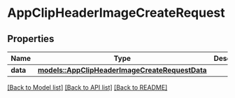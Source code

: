 # AppClipHeaderImageCreateRequest

## Properties

Name | Type | Description | Notes
------------ | ------------- | ------------- | -------------
**data** | [**models::AppClipHeaderImageCreateRequestData**](AppClipHeaderImageCreateRequest_data.md) |  | 

[[Back to Model list]](../README.md#documentation-for-models) [[Back to API list]](../README.md#documentation-for-api-endpoints) [[Back to README]](../README.md)


